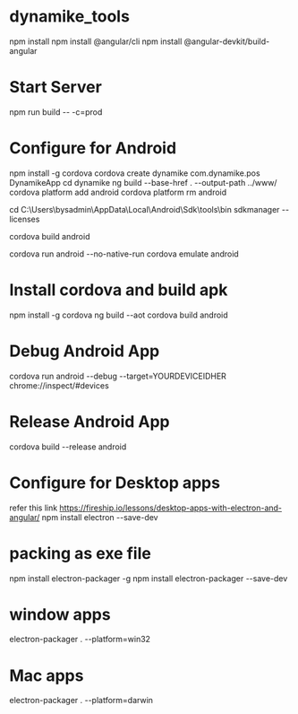 # dynamike_tools

npm install
npm install @angular/cli
npm install @angular-devkit/build-angular 

Start Server
=============
npm run build -- -c=prod

Configure for Android 
=======================
npm install -g cordova
cordova create dynamike com.dynamike.pos DynamikeApp
cd dynamike
ng build --base-href . --output-path ../www/
cordova platform add android
cordova platform rm android

cd C:\Users\bysadmin\AppData\Local\Android\Sdk\tools\bin
sdkmanager --licenses

cordova build android

cordova run android --no-native-run
cordova emulate android

Install cordova and build apk
=======================
npm install -g cordova
ng build --aot
cordova build android

Debug Android App
=======================
cordova run android --debug --target=YOURDEVICEIDHER
chrome://inspect/#devices

Release Android App
=======================
cordova build --release android


Configure for Desktop apps
==========================
refer this link https://fireship.io/lessons/desktop-apps-with-electron-and-angular/
npm install electron --save-dev

packing as exe file
====================
npm install electron-packager -g
npm install electron-packager --save-dev

window apps
===========
electron-packager . --platform=win32

Mac apps
===========
electron-packager . --platform=darwin